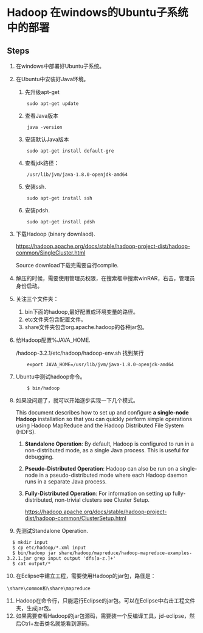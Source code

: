 # Hadoop 在windows的Ubuntu子系统中的部署

## Steps

1. 在windows中部署好Ubuntu子系统。
2. 在Ubuntu中安装好Java环境。
    1. 先升级apt-get
    ```
        sudo apt-get update
    ```
    2. 查看Java版本
    ```
        java -version
    ```
    3. 安装默认Java版本
    ```
        sudo apt-get install default-gre
    ```
    4. 查看jdk路径：
    ```
        /usr/lib/jvm/java-1.8.0-openjdk-amd64
    ```
    5. 安装ssh.
    ```
        sudo apt-get install ssh
    ```
    6. 安装pdsh.
    ```
        sudo apt-get install pdsh
    ```
3. 下载Hadoop (binary downlaod).

    https://hadoop.apache.org/docs/stable/hadoop-project-dist/hadoop-common/SingleCluster.html

    Source download下载完需要自行compile.

4. 解压的时候，需要使用管理员权限，在搜索框中搜索winRAR，右击，管理员身份启动。

5. 关注三个文件夹：
    1. bin下面的hadoop,最好配置成环境变量的路径。
    2. etc文件夹包含配置文件。
    3. share文件夹包含org.apache.hadoop的各种jar包。

6. 给Hadoop配置%JAVA_HOME.

    /hadoop-3.2.1/etc/hadoop/hadoop-env.sh
    找到某行
    ```
        export JAVA_HOME=/usr/lib/jvm/java-1.8.0-openjdk-amd64
    ```

7. Ubuntu中测试hadoop命令。
    ```
        $ bin/hadoop
    ```
8. 如果没问题了，就可以开始逐步实现一下几个模式。

    This document describes how to set up and configure **a single-node Hadoop** installation so that you can quickly perform simple operations using Hadoop MapReduce and the Hadoop Distributed File System (HDFS).

    1. **Standalone Operation**: By default, Hadoop is configured to run in a non-distributed mode, as a single Java process. This is useful for debugging.
    2. **Pseudo-Distributed Operation**: Hadoop can also be run on a single-node in a pseudo-distributed mode where each Hadoop daemon runs in a separate Java process.
    3. **Fully-Distributed Operation**: For information on setting up fully-distributed, non-trivial clusters see Cluster Setup.

        https://hadoop.apache.org/docs/stable/hadoop-project-dist/hadoop-common/ClusterSetup.html

9. 先测试Standalone Operation.
```
  $ mkdir input
  $ cp etc/hadoop/*.xml input
  $ bin/hadoop jar share/hadoop/mapreduce/hadoop-mapreduce-examples-3.2.1.jar grep input output 'dfs[a-z.]+'
  $ cat output/*
```
10. 在Eclipse中建立工程，需要使用Hadoop的jar包，路径是：
```
\share\common和\share\mapreduce
```
11. Hadoop在命令行，只能运行Eclipse的jar包。可以在Eclipse中右击工程文件夹，生成jar包。
12. 如果需要查看Hadoop的jar包源码，需要装一个反编译工具，jd-eclipse，然后Ctrl+左击类名就能看到源码。
